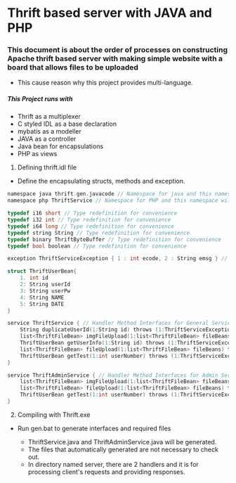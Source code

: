 # Thrift based server with JAVA and PHP

### This document is about the order of processes on constructing Apache thrift based server with making simple website with a board that allows files to be uploaded

- This cause reason why this project provides multi-language.

##### This Project runs with
- Thrift as a multiplexer
- C styled IDL as a base declaration
- mybatis as a modeller
- JAVA as a controller
- Java bean for encapsulations
- PHP as views

1. Defining thrift.idl file

- Define the encapsulating structs, methods and exception.

```c
namespace java thrift.gen.javacode // Namespace for java and this namespace will be the package
namespace php ThriftService // Namespace for PHP and this namespace will be the directory of PHP

typedef i16 short // Type redefinition for convenience
typedef i32 int // Type redefinition for convenience
typedef i64 long // Type redefinition for convenience
typedef string String // Type redefinition for convenience
typedef binary ThriftByteBuffer // Type redefinition for convenience
typedef bool boolean // Type redefinition for convenience

exception ThriftServiceException { 1 : int ecode, 2 : String emsg } // Exception definition

struct ThriftUserBean{
	1. int id
	2: String userId
	3: String userPw
	4: String NAME
	5: String DATE
} 

service ThriftService { // Handler Method Interfaces for General Service
	String duplicateUserId(1:String id) throws (1:ThriftServiceException se);
	list<ThriftFileBean> imgFileUpload(1:list<ThriftFileBean> fileBeans) throws (1:ThriftServiceException se); 
	ThriftUserBean getUserInfo(1:String id) throws (1:ThriftServiceException se);
	list<ThriftFileBean> fileUpload(1:list<ThriftFileBean> fileBeans) throws (1:ThriftServiceException se); 
	ThriftUserBean getTest(1:int userNumber) throws (1:ThriftServiceException se);
}

service ThriftAdminService { // Handler Method Interfaces for Admin Service
	list<ThriftFileBean> imgFileUpload(1:list<ThriftFileBean> fileBeans) throws (1:ThriftServiceException se)  ; 
	list<ThriftFileBean> fileUpload(1:list<ThriftFileBean> fileBeans) throws (1:ThriftServiceException se)  ; 
	ThriftUserBean getTest(1:int userNumber) throws (1:ThriftServiceException se)  ; 
} 
```
2. Compiling with Thrift.exe

- Run gen.bat to generate interfaces and required files

    * ThriftService.java and ThriftAdminService.java will be generated.
    * The files that automatically generated are not necessary to check out.
    * In directory named server, there are 2 handlers and it is for processing client's requests and providing responses.

